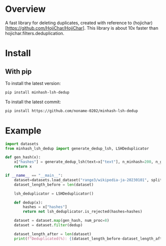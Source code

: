 # Overview
A fast library for deleting duplicates, created with reference to (hojichar)[https://github.com/HojiChar/HojiChar].
This library is about 10x faster than hojichar.filters.deduplication. 

# Install
## With pip
To install the latest version:
```bash
pip install minhash-lsh-dedup
```
To install the latest commit:
```bash
pip install https://github.com/noname-0202/minhash-lsh-dedup
```

# Example
```python
import datasets
from minhash_lsh_dedup import generate_dedup_lsh, LSHDeduplicator

def gen_hash(x):
    x["hashes"] = generate_dedup_lsh(text=x["text"], n_minhash=200, n_gram=5, n_buckets=20, bucket_size=10)
    return x

if __name__ == "__main__":
    dataset=datasets.load_dataset("range3/wikipedia-ja-20230101", split="train")
    dataset_length_before = len(dataset)

    lsh_deduplicator = LSHDeduplicator()

    def dedup(x):
        hashes = x["hashes"]
        return not lsh_deduplicator.is_rejected(hashes=hashes)

    dataset = dataset.map(gen_hash, num_proc=8)
    dataset = dataset.filter(dedup)

    dataset_length_after = len(dataset)
    print(f"Deduplicated(%): {(dataset_length_before-dataset_length_after)/dataset_length_before}")
```
